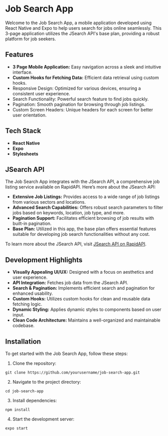 # Job Search App

Welcome to the Job Search App, a mobile application developed using React Native and Expo to help users search for jobs online seamlessly. This 3-page application utilizes the JSearch API's base plan, providing a robust platform for job seekers.

## Features

- __3 Page Mobile Application:__ Easy navigation across a sleek and intuitive interface.
- __Custom Hooks for Fetching Data:__ Efficient data retrieval using custom hooks.
- Responsive Design: Optimized for various devices, ensuring a consistent user experience.
- Search Functionality: Powerful search feature to find jobs quickly.
- Pagination: Smooth pagination for browsing through job listings.
- Custom Screen Headers: Unique headers for each screen for better user orientation.

## Tech Stack

- __React Native__
- __Expo__
- __Stylesheets__

## JSearch API

The Job Search App integrates with the JSearch API, a comprehensive job listing service available on RapidAPI. Here’s more about the JSearch API:

- __Extensive Job Listings:__ Provides access to a wide range of job listings from various sectors and locations.
- __Advanced Search Capabilities:__ Offers robust search parameters to filter jobs based on keywords, location, job type, and more.
- __Pagination Support:__ Facilitates efficient browsing of job results with built-in pagination.
- __Base Plan:__ Utilized in this app, the base plan offers essential features suitable for developing job search functionalities without any cost.

To learn more about the JSearch API, visit [JSearch API on RapidAPI](https://rapidapi.com/letscrape-6bRBa3QguO5/api/jsearch).

## Development Highlights
- __Visually Appealing UI/UX:__ Designed with a focus on aesthetics and user experience.
- __API Integration:__ Fetches job data from the JSearch API.
- __Search & Pagination:__ Implements efficient search and pagination for enhanced usability.
- __Custom Hooks:__ Utilizes custom hooks for clean and reusable data fetching logic.
- __Dynamic Styling:__ Applies dynamic styles to components based on user input.
- __Clean Code Architecture:__ Maintains a well-organized and maintainable codebase.

## Installation
To get started with the Job Search App, follow these steps:

1. Clone the repository:
```
git clone https://github.com/yourusername/job-search-app.git
```
2. Navigate to the project directory:
```
cd job-search-app
```
3. Install dependencies:
```
npm install
```
4. Start the development server:
```
expo start
```
